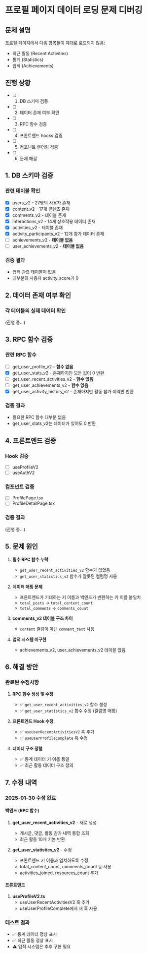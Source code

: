 # 프로필 페이지 데이터 로딩 문제 디버깅

## 문제 설명
프로필 페이지에서 다음 항목들이 제대로 로드되지 않음:
- 최근 활동 (Recent Activities)
- 통계 (Statistics) 
- 업적 (Achievements)

## 진행 상황
- [ ] 1. DB 스키마 검증
- [ ] 2. 데이터 존재 여부 확인
- [ ] 3. RPC 함수 검증
- [ ] 4. 프론트엔드 hooks 검증
- [ ] 5. 컴포넌트 렌더링 검증
- [ ] 6. 문제 해결

## 1. DB 스키마 검증

### 관련 테이블 확인
- [x] users_v2 - 27명의 사용자 존재
- [x] content_v2 - 17개 콘텐츠 존재 
- [x] comments_v2 - 테이블 존재
- [x] interactions_v2 - 14개 상호작용 데이터 존재
- [x] activities_v2 - 테이블 존재
- [x] activity_participants_v2 - 12개 참가 데이터 존재
- [ ] achievements_v2 - **테이블 없음**
- [ ] user_achievements_v2 - **테이블 없음**

### 검증 결과
- 업적 관련 테이블이 없음
- 대부분의 사용자 activity_score가 0

## 2. 데이터 존재 여부 확인

### 각 테이블의 실제 데이터 확인
(진행 중...)

## 3. RPC 함수 검증

### 관련 RPC 함수
- [ ] get_user_profile_v2 - **함수 없음**
- [x] get_user_stats_v2 - 존재하지만 모든 값이 0 반환
- [ ] get_user_recent_activities_v2 - **함수 없음**
- [ ] get_user_achievements_v2 - **함수 없음**
- [x] get_user_activity_history_v2 - 존재하지만 활동 참가 이력만 반환

### 검증 결과
- 필요한 RPC 함수 대부분 없음
- get_user_stats_v2는 데이터가 있어도 0 반환

## 4. 프론트엔드 검증

### Hook 검증
- [ ] useProfileV2
- [ ] useAuthV2

### 컴포넌트 검증
- [ ] ProfilePage.tsx
- [ ] ProfileDetailPage.tsx

### 검증 결과
(진행 중...)

## 5. 문제 원인

1. **필수 RPC 함수 누락**
   - `get_user_recent_activities_v2` 함수가 없었음
   - `get_user_statistics_v2` 함수가 잘못된 컬럼명 사용

2. **데이터 매핑 문제**
   - 프론트엔드가 기대하는 키 이름과 백엔드가 반환하는 키 이름 불일치
   - `total_posts` → `total_content_count`
   - `total_comments` → `comments_count`

3. **comments_v2 테이블 구조 차이**
   - `content` 컬럼이 아닌 `comment_text` 사용

4. **업적 시스템 미구현**
   - achievements_v2, user_achievements_v2 테이블 없음

## 6. 해결 방안

### 완료된 수정사항

1. **RPC 함수 생성 및 수정**
   - ✅ `get_user_recent_activities_v2` 함수 생성
   - ✅ `get_user_statistics_v2` 함수 수정 (컬럼명 매핑)

2. **프론트엔드 Hook 수정**
   - ✅ `useUserRecentActivitiesV2` 훅 추가
   - ✅ `useUserProfileComplete` 훅 수정

3. **데이터 구조 정렬**
   - ✅ 통계 데이터 키 이름 통일
   - ✅ 최근 활동 데이터 구조 정의

## 7. 수정 내역

### 2025-01-30 수정 완료

#### 백엔드 (RPC 함수)
1. **get_user_recent_activities_v2** - 새로 생성
   - 게시글, 댓글, 활동 참가 내역 통합 조회
   - 최근 활동 10개 기본 반환

2. **get_user_statistics_v2** - 수정
   - 프론트엔드 키 이름과 일치하도록 수정
   - total_content_count, comments_count 등 사용
   - activities_joined, resources_count 추가

#### 프론트엔드
1. **useProfileV2.ts**
   - useUserRecentActivitiesV2 훅 추가
   - useUserProfileComplete에서 새 훅 사용

### 테스트 결과
- ✅ 통계 데이터 정상 표시
- ✅ 최근 활동 정상 표시
- ⚠️ 업적 시스템은 추후 구현 필요
